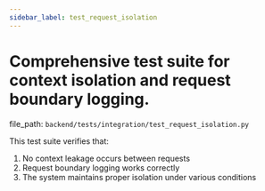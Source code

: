 ```yaml
---
sidebar_label: test_request_isolation
---
```


# Comprehensive test suite for context isolation and request boundary logging.

  file_path: `backend/tests/integration/test_request_isolation.py`

This test suite verifies that:
1. No context leakage occurs between requests
2. Request boundary logging works correctly
3. The system maintains proper isolation under various conditions
